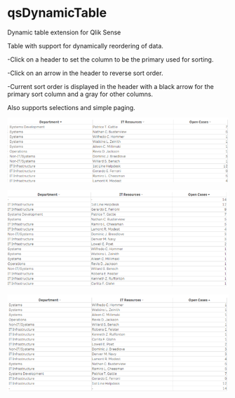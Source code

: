 # qsDynamicTable
Dynamic table extension for Qlik Sense

Table with support for dynamically reordering of data.

-Click on a header to set the column to be the primary used for sorting.

-Click on an arrow in the header to reverse sort order.

-Current sort order is displayed in the header with a black arrow for the primary sort column and a gray for other columns.

Also supports selections and simple paging.

![](qsDynamicTable.png)

![](qsDynamicTable1.png)

![](qsDynamicTable2.png)
